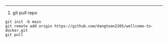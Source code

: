 

-------

1. git pull repo
```
git init -b main
git remote add origin https://github.com/dangtoan2205/wellcome-to-docker.git
git pull
```